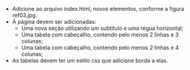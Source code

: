 * Adicione ao arquivo index.html, novos elementos, conforme a figura ref03.jpg.
* À página devem ser adicionadas:
  * Uma nova seção utilizando um subtítulo e uma régua horizontal;
  * Uma tabela com cabeçalho, contendo pelo menos 2 linhas e 3 colunas;
  * Uma tabela com cabeçalho, contendo pelo menos 2 linhas e 4 colunas;
* As tabelas devem ter um estilo css que adicione borda a elas.
